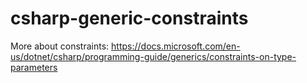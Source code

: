 # csharp-generic-constraints

 More about constraints: https://docs.microsoft.com/en-us/dotnet/csharp/programming-guide/generics/constraints-on-type-parameters
